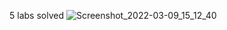 5 labs solved
![Screenshot_2022-03-09_15_12_40](https://user-images.githubusercontent.com/101284893/157529345-3c43befa-2605-491e-9551-a5d99d566c92.png)
